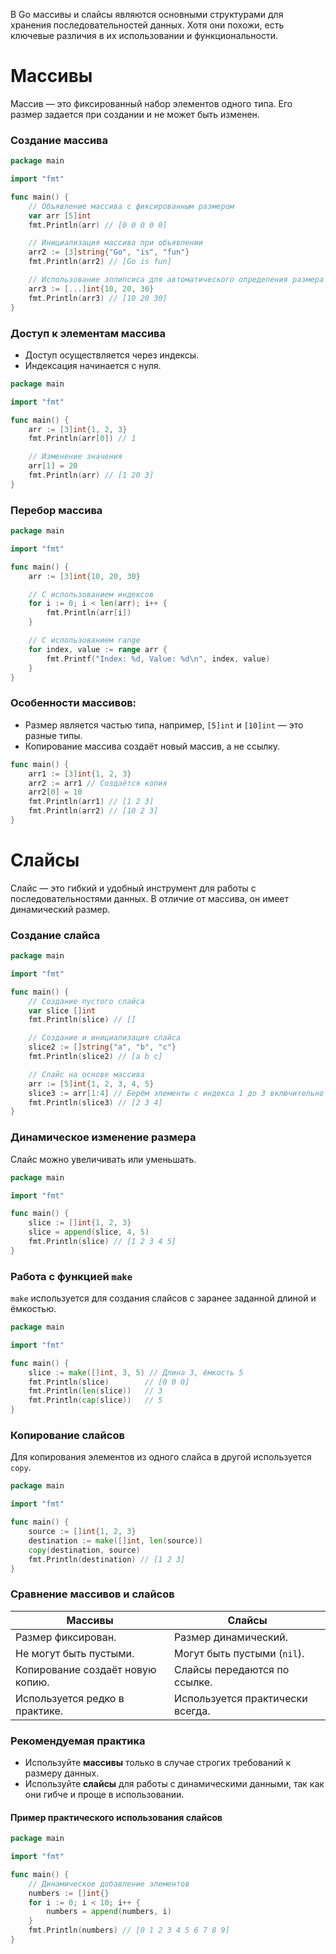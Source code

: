 В Go массивы и слайсы являются основными структурами для хранения последовательностей данных. Хотя они похожи, есть ключевые различия в их использовании и функциональности.
# **Массивы**

Массив — это фиксированный набор элементов одного типа. Его размер задается при создании и не может быть изменен.

### Создание массива
```go
package main

import "fmt"

func main() {
    // Объявление массива с фиксированным размером
    var arr [5]int
    fmt.Println(arr) // [0 0 0 0 0]

    // Инициализация массива при объявлении
    arr2 := [3]string{"Go", "is", "fun"}
    fmt.Println(arr2) // [Go is fun]

    // Использование эллипсиса для автоматического определения размера
    arr3 := [...]int{10, 20, 30}
    fmt.Println(arr3) // [10 20 30]
}
```
### Доступ к элементам массива

- Доступ осуществляется через индексы.
- Индексация начинается с нуля.
```go
package main

import "fmt"

func main() {
    arr := [3]int{1, 2, 3}
    fmt.Println(arr[0]) // 1

    // Изменение значения
    arr[1] = 20
    fmt.Println(arr) // [1 20 3]
}
```
### Перебор массива
```go
package main

import "fmt"

func main() {
    arr := [3]int{10, 20, 30}

    // С использованием индексов
    for i := 0; i < len(arr); i++ {
        fmt.Println(arr[i])
    }

    // С использованием range
    for index, value := range arr {
        fmt.Printf("Index: %d, Value: %d\n", index, value)
    }
}
```
### Особенности массивов:

- Размер является частью типа, например, `[5]int` и `[10]int` — это разные типы.
- Копирование массива создаёт новый массив, а не ссылку.
```go
func main() {
    arr1 := [3]int{1, 2, 3}
    arr2 := arr1 // Создаётся копия
    arr2[0] = 10
    fmt.Println(arr1) // [1 2 3]
    fmt.Println(arr2) // [10 2 3]
}
```

# **Слайсы**

Слайс — это гибкий и удобный инструмент для работы с последовательностями данных. В отличие от массива, он имеет динамический размер.

### Создание слайса
```go
package main

import "fmt"

func main() {
    // Создание пустого слайса
    var slice []int
    fmt.Println(slice) // []

    // Создание и инициализация слайса
    slice2 := []string{"a", "b", "c"}
    fmt.Println(slice2) // [a b c]

    // Слайс на основе массива
    arr := [5]int{1, 2, 3, 4, 5}
    slice3 := arr[1:4] // Берём элементы с индекса 1 до 3 включительно
    fmt.Println(slice3) // [2 3 4]
}
```
### Динамическое изменение размера

Слайс можно увеличивать или уменьшать.
```go
package main

import "fmt"

func main() {
    slice := []int{1, 2, 3}
    slice = append(slice, 4, 5)
    fmt.Println(slice) // [1 2 3 4 5]
}
```
### Работа с функцией `make`

`make` используется для создания слайсов с заранее заданной длиной и ёмкостью.
```go
package main

import "fmt"

func main() {
    slice := make([]int, 3, 5) // Длина 3, ёмкость 5
    fmt.Println(slice)        // [0 0 0]
    fmt.Println(len(slice))   // 3
    fmt.Println(cap(slice))   // 5
}
```
### Копирование слайсов

Для копирования элементов из одного слайса в другой используется `copy`.
```go
package main

import "fmt"

func main() {
    source := []int{1, 2, 3}
    destination := make([]int, len(source))
    copy(destination, source)
    fmt.Println(destination) // [1 2 3]
}
```
### Сравнение массивов и слайсов

| **Массивы**                      | **Слайсы**                       |
| -------------------------------- | -------------------------------- |
| Размер фиксирован.               | Размер динамический.             |
| Не могут быть пустыми.           | Могут быть пустыми (`nil`).      |
| Копирование создаёт новую копию. | Слайсы передаются по ссылке.     |
| Используется редко в практике.   | Используется практически всегда. |
### Рекомендуемая практика

- Используйте **массивы** только в случае строгих требований к размеру данных.
- Используйте **слайсы** для работы с динамическими данными, так как они гибче и проще в использовании.

#### Пример практического использования слайсов
```go
package main

import "fmt"

func main() {
    // Динамическое добавление элементов
    numbers := []int{}
    for i := 0; i < 10; i++ {
        numbers = append(numbers, i)
    }
    fmt.Println(numbers) // [0 1 2 3 4 5 6 7 8 9]
}
```
